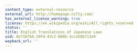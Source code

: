 ```yaml
---
content_type: external-resource
external_url: http://homepage.nifty.com/
has_external_license_warning: true
license: https://en.wikipedia.org/wiki/All_rights_reserved
status: ''
title: English Translations of Japanese Laws
uid: 8e71bfb6-29fd-43c2-8886-3cca58b713e9
wayback_url: ''
---
```

